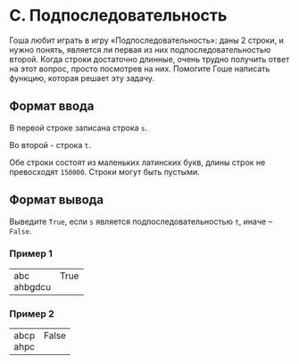 # C. Подпоследовательность

Гоша любит играть в игру «Подпоследовательность»: даны 2 строки, и нужно понять, является ли первая из них 
подпоследовательностью второй. Когда строки достаточно длинные, очень трудно получить ответ на этот вопрос, просто 
посмотрев на них. Помогите Гоше написать функцию, которая решает эту задачу.

## Формат ввода

В первой строке записана строка `s`.

Во второй - строка `t`.

Обе строки состоят из маленьких латинских букв, длины строк не превосходят `150000`. Строки могут быть пустыми.

## Формат вывода

Выведите `True`, если `s` является подпоследовательностью `t`, иначе – `False`.

### Пример 1

<table>
<tr>
<td>
abc<br>
ahbgdcu<br>
</td>
<td>True<br><br></td>
</tr>
</table>


### Пример 2


<table>
<tr>
<td>
abcp<br>
ahpc
</td>
<td>False<br><br></td>
</tr>
</table>